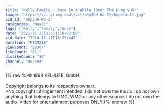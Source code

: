 ```yaml
---
title: "Kelly Family - Once In A While (Over The Hump VHS)"
image: "https:\/\/i.ytimg.com\/vi\/oKp3dH-Wb-I\/hqdefault.jpg"
vid_id: "oKp3dH-Wb-I"
categories: "Music"
tags: ["Kelly","Family","once"]
date: "2021-11-25T21:31:16+03:00"
vid_date: "2010-11-11T13:25:44Z"
duration: "PT3M21S"
viewcount: "98307"
likeCount: "611"
dislikeCount: "16"
channel: "dern84"
---
```

{% raw %}© 1994 KEL-LIFE, GmbH<br /><br />Copyright belongs to its respective owners.<br />*No copyright infringement intended. I do not own the music I do not own anything that belongs to UMG, WMG or any other source. I do not own the audio. Video for entertainment purposes ONLY.{% endraw %}
